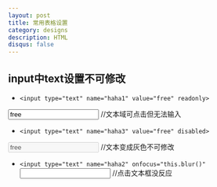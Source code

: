 ```yaml
---
layout: post
title: 常用表格设置
category: designs
description: HTML
disqus: false
---
```


## input中text设置不可修改   
* `<input type="text" name="haha1" value="free" readonly>`   
<input type="text" name="haha1" value="free" readonly> 
 //文本域可点击但无法输入  

* `<input type="text" name="haha3" value="free" disabled>`  
<input type="text" name="haha3" value="free" disabled> 
//文本变成灰色不可修改


* `<input type="text" name="haha2" onfocus="this.blur()"`   
<input type="text" name="haha2" onfocus="this.blur()">  //点击文本框没反应